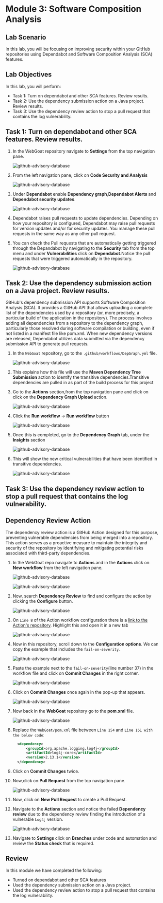 # Module 3: Software Composition Analysis

## Lab Scenario

 In this lab, you will be focusing on improving security within your GitHub repositories using Dependabot and Software Composition Analysis (SCA) features.

## Lab Objectives
In this lab, you will perform:
- Task 1: Turn on dependabot and other SCA features. Review results. 
- Task 2: Use the dependency submission action on a Java project. Review results. 
- Task 3: Use the dependency review action to stop a pull request that contains the log vulnerability. 

## Task 1: Turn on dependabot and other SCA features. Review results. 

1. In the WebGoat repository navigate to **Settings** from the top navigation pane.

   ![github-advisory-database](images/g12.png)

1. From the left navigation pane, click on **Code Security and Analysis**

   ![github-advisory-database](images/g13.png)

1. Under **Dependabot** enable **Dependency graph**,**Dependabot Alerts** and **Dependabot security updates**.

   ![github-advisory-database](images/g14.png)

1. Dependabot raises pull requests to update dependencies. Depending on how your repository is configured, Dependabot may raise pull requests for version updates and/or for security updates. You manage these pull requests in the same way as any other pull request.

1. You can check the Pull requests that are automatically getting triggered through the Depandabot by navigating to the **Security** tab from the top menu and under **Vulnerabilities** click on **Dependabot**.Notice the pull requests that were triggered automatically in the repository.

   ![github-advisory-database](images/g15.png)

## Task 2: Use the dependency submission action on a Java project. Review results.

GitHub's dependency submission API supports Software Composition Analysis (SCA). It provides a GitHub API that allows uploading a complete list of the dependencies used by a repository (or, more precisely, a particular build of the application in the repository).
The process involves adding all dependencies from a repository to the dependency graph, particularly those resolved during software compilation or building, even if not listed in a manifest file like pom.xml. When new dependency versions are released, Dependabot utilizes data submitted via the dependency submission API to generate pull requests.


1. In the `WebGoat` repository, go to the `.github/workflows/DepGraph.yml` file.

   ![github-advisory-database](images/g16.png)

1.  This explains how this file will use the **Maven Dependency Tree Submission** action to identify the transitive dependencies.Transitive dependencies are pulled in as part of the build process for this project

1.  Go to the **Actions** section,from the top navigation pane and click on click on the **Dependency Graph Upload** action.

    ![github-advisory-database](images/g17.png)

1.  Click the **Run workflow** -> **Run workflow**  button

    ![github-advisory-database](images/g18.png)

1.  Once this is completed, go to the **Dependency Graph** tab, under the **Insights** section

    ![github-advisory-database](images/g19.png)

1.  This will show the new critical vulnerabilities that have been identified in transitive dependencies.

    ![github-advisory-database](images/g20.png)


## Task 3: Use the dependency review action to stop a pull request that contains the log vulnerability.
## Dependency Review Action

The dependency review action is a GitHub Action designed for this purpose, preventing vulnerable dependencies from being merged into a repository. This action serves as a proactive measure to maintain the integrity and security of the repository by identifying and mitigating potential risks associated with third-party dependencies.

1. In the WebGoat repo navigate to **Actions** and in the **Actions** click on **New workflow** from the left navigation pane.

    ![github-advisory-database](images/g2.png)

    ![github-advisory-database](images/g3.png)
 
 
 1. Now, search **Dependency Review** to find and configure the action by clicking the **Configure** button.
   
    ![github-advisory-database](images/g4.png)

1. On `Line 8` of the Action workflow configuration there is a [link to the Action's repository](https://github.com/actions/dependency-review-action). Highlight this and open it in a new tab

   ![github-advisory-database](images/g5.png)

4. Now in this repository, scroll down to the **Configuration options**. We can copy  the example that includes the `fail-on-severity`.

   ![github-advisory-database](images/g6.png)

5. Paste the example next to the  `fail-on-severity`(line number 37) in the workflow file and click on **Commit Changes** in the right corner.

    ![github-advisory-database](images/g7.png)

6. Click on **Commit Changes** once again in the pop-up that appears.

   ![github-advisory-database](images/g8.png)

5. Now back in the **WebGoat** repository go to the **pom.xml** file.

   ![github-advisory-database](images/g9.png)
   
6. Replace the `WebGoat/pom.xml` file between `Line 154` and `Line 161 with the below code`:
 
      ```xml
        <dependency>
            <groupId>org.apache.logging.log4j</groupId>
            <artifactId>log4j-core</artifactId>
            <version>2.13.1</version>
        </dependency>
     ```

7. Click on **Commit Changes** twice.

8. Now,click on **Pull Request** from the top navigation pane.

   ![github-advisory-database](images/g10.png)

9. Now, click on **New Pull Request** to create a Pull Request. 

10. Navigate to the **Actions** section and notice the failed **Dependency review** due to the dependency review finding the introduction of a vulnerable `Log4j` version.

    ![github-advisory-database](images/g11.png)

11. Navigate to **Settings** click on **Branches** under code and automation and review the **Status check** that is required.


## Review

In this module we have completed the following:
 - Turned on dependabot and other SCA features
-  Used the dependency submission action on a Java project.
-  Used the dependency review action to stop a pull request that contains the log vulnerability. 



